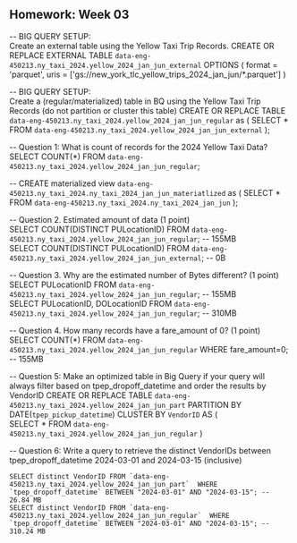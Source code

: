 ## Homework: Week 03

-- BIG QUERY SETUP:  
    Create an external table using the Yellow Taxi Trip Records.
    CREATE OR REPLACE EXTERNAL TABLE `data-eng-450213.ny_taxi_2024.yellow_2024_jan_jun_external` 
    OPTIONS (
      format = 'parquet',
      uris = ['gs://new_york_tlc_yellow_trips_2024_jan_jun/*.parquet']
    )


-- BIG QUERY SETUP:  
     Create a (regular/materialized) table in BQ using the Yellow Taxi Trip Records (do not partition or cluster this table)
    CREATE OR REPLACE TABLE `data-eng-450213.ny_taxi_2024.yellow_2024_jan_jun_regular` 
    as (
      SELECT * FROM `data-eng-450213.ny_taxi_2024.yellow_2024_jan_jun_external`
    );

-- Question 1: What is count of records for the 2024 Yellow Taxi Data?  
    SELECT COUNT(*) FROM  `data-eng-450213.ny_taxi_2024.yellow_2024_jan_jun_regular`;

-- CREATE materialized view
    `data-eng-450213.ny_taxi_2024.ny_taxi_2024_jan_jun_materiatlized` as (
      SELECT * 
      FROM `data-eng-450213.ny_taxi_2024.ny_taxi_2024_jan_jun` 
    );

-- Question 2. Estimated amount of data (1 point)  
    SELECT COUNT(DISTINCT PULocationID) FROM  `data-eng-450213.ny_taxi_2024.yellow_2024_jan_jun_regular`; -- 155MB  
    SELECT COUNT(DISTINCT PULocationID) FROM  `data-eng-450213.ny_taxi_2024.yellow_2024_jan_jun_external`; -- 0B

-- Question 3. Why are the estimated number of Bytes different? (1 point)  
    SELECT  PULocationID FROM  `data-eng-450213.ny_taxi_2024.yellow_2024_jan_jun_regular`; -- 155MB  
    SELECT  PULocationID, DOLocationID FROM  `data-eng-450213.ny_taxi_2024.yellow_2024_jan_jun_regular`; -- 310MB

-- Question 4. How many records have a fare_amount of 0? (1 point)  
    SELECT  COUNT(*)   FROM  `data-eng-450213.ny_taxi_2024.yellow_2024_jan_jun_regular` WHERE fare_amount=0; -- 155MB



-- Question 5: Make an optimized table in Big Query if your query will always filter based on tpep_dropoff_datetime and order the results by VendorID 
    CREATE OR REPLACE TABLE `data-eng-450213.ny_taxi_2024.yellow_2024_jan_jun_part`
    PARTITION BY DATE(`tpep_pickup_datetime`)
    CLUSTER BY `VendorID`
    AS (  
    SELECT * FROM `data-eng-450213.ny_taxi_2024.yellow_2024_jan_jun_regular` 
    )
 
-- Question 6: Write a query to retrieve the distinct VendorIDs between tpep_dropoff_datetime 2024-03-01 and 2024-03-15 (inclusive)
  
    SELECT distinct VendorID FROM `data-eng-450213.ny_taxi_2024.yellow_2024_jan_jun_part`  WHERE `tpep_dropoff_datetime` BETWEEN "2024-03-01" AND "2024-03-15"; -- 26.84 MB  
    SELECT distinct VendorID FROM `data-eng-450213.ny_taxi_2024.yellow_2024_jan_jun_regular`  WHERE `tpep_dropoff_datetime` BETWEEN "2024-03-01" AND "2024-03-15"; -- 310.24 MB


 
